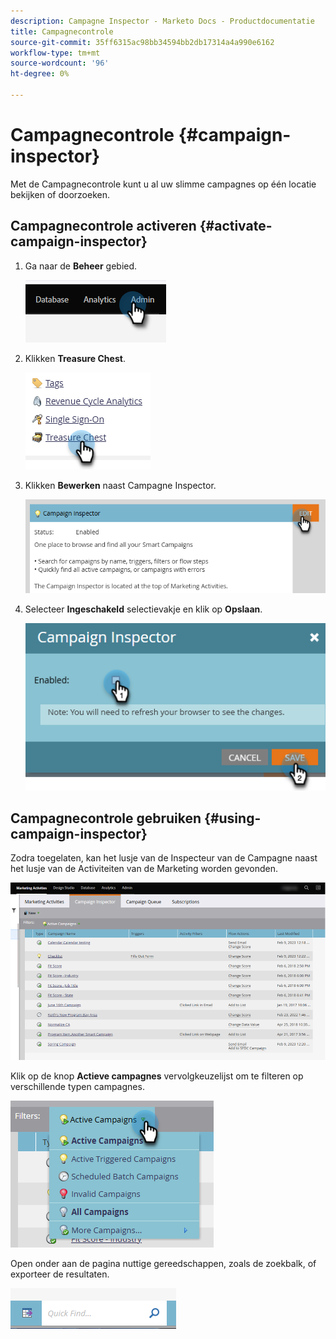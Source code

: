 ```yaml
---
description: Campagne Inspector - Marketo Docs - Productdocumentatie
title: Campagnecontrole
source-git-commit: 35ff6315ac98bb34594bb2db17314a4a990e6162
workflow-type: tm+mt
source-wordcount: '96'
ht-degree: 0%

---
```


# Campagnecontrole {#campaign-inspector}

Met de Campagnecontrole kunt u al uw slimme campagnes op één locatie bekijken of doorzoeken.

## Campagnecontrole activeren {#activate-campaign-inspector}

1. Ga naar de **Beheer** gebied.

   ![](assets/campaign-inspector-1.png)

1. Klikken **Treasure Chest**.

   ![](assets/campaign-inspector-2.png)

1. Klikken **Bewerken** naast Campagne Inspector.

   ![](assets/campaign-inspector-3.png)

1. Selecteer **Ingeschakeld** selectievakje en klik op **Opslaan**.

   ![](assets/campaign-inspector-4.png)

## Campagnecontrole gebruiken {#using-campaign-inspector}

Zodra toegelaten, kan het lusje van de Inspecteur van de Campagne naast het lusje van de Activiteiten van de Marketing worden gevonden.

![](assets/campaign-inspector-5.png)

Klik op de knop **Actieve campagnes** vervolgkeuzelijst om te filteren op verschillende typen campagnes.

![](assets/campaign-inspector-6.png)

Open onder aan de pagina nuttige gereedschappen, zoals de zoekbalk, of exporteer de resultaten.

![](assets/campaign-inspector-7.png)
